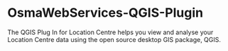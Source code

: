 # OsmaWebServices-QGIS-Plugin
The QGIS Plug In for Location Centre helps you view and analyse your Location Centre data using the open source desktop GIS package, QGIS.
